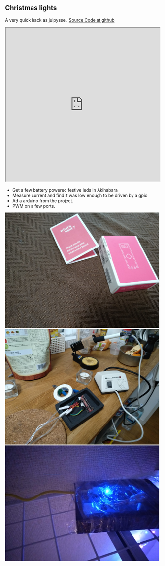 ## Christmas lights

A very quick hack as julpyssel. <a href="https://github.com/simonsso/christmas_lights">Source Code at github</a>

<iframe width="500" height="500" src="https://www.youtube.com/embed/2vVJAMOSDZU"> </iframe>

*  Get a few battery powered festive leds in Akihabara
*  Measure  current and find it was low enough to be driven by a gpio
*  Ad a arduino from the project.
*  PWM on a few ports.

<img width="500" src="pink.jpg">
<img width="500" src="julpyssel.jpg">
<img width="500" src="box.jpg">
